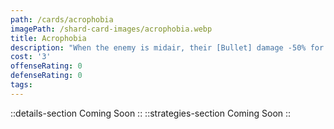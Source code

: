 ```yaml
---
path: /cards/acrophobia
imagePath: /shard-card-images/acrophobia.webp
title: Acrophobia
description: "When the enemy is midair, their [Bullet] damage -50% for 2s."
cost: '3'
offenseRating: 0
defenseRating: 0
tags:
---
```

::details-section
Coming Soon
::
::strategies-section
Coming Soon
::